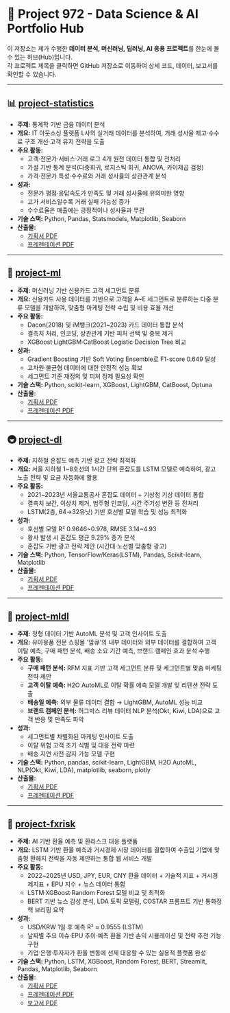 # 📂 Project 972 - Data Science & AI Portfolio Hub

이 저장소는 제가 수행한 **데이터 분석, 머신러닝, 딥러닝, AI 응용 프로젝트**를 한눈에 볼 수 있는 허브(Hub)입니다.  
각 프로젝트 제목을 클릭하면 GitHub 저장소로 이동하여 상세 코드, 데이터, 보고서를 확인할 수 있습니다.

---

## 📊 [project-statistics](https://github.com/wootae1020/project-statistics)
- **주제:** 통계학 기반 금융 데이터 분석
- **개요:** IT 아웃소싱 플랫폼 L사의 실거래 데이터를 분석하여, 거래 성사율 제고·수수료 구조 개선·고객 유지 전략을 도출
- **주요 활동:**
  - 고객·전문가·서비스·거래 로그 4개 원천 데이터 통합 및 전처리
  - 가설 기반 통계 분석(다중회귀, 로지스틱 회귀, ANOVA, 카이제곱 검정)
  - 가격·전문가 특성·수수료와 거래 성사율의 상관관계 분석
- **성과:**
  - 전문가 평점·응답속도가 만족도 및 거래 성사율에 유의미한 영향
  - 고가 서비스일수록 거래 실패 가능성 증가
  - 수수료율은 매출에는 긍정적이나 성사율과 무관
- **기술 스택:** Python, Pandas, Statsmodels, Matplotlib, Seaborn
- **산출물:**  
  - [기획서 PDF](https://github.com/wootae1020/project-statistics/blob/main/results/statistics_project_proposal.pdf)  
  - [프레젠테이션 PDF](https://github.com/wootae1020/project-statistics/blob/main/results/statistics_project_presentation.pdf)

---

## 🧠 [project-ml](https://github.com/wootae1020/project-ml)
- **주제:** 머신러닝 기반 신용카드 고객 세그먼트 분류
- **개요:** 신용카드 사용 데이터를 기반으로 고객을 A~E 세그먼트로 분류하는 다중 분류 모델을 개발하여, 맞춤형 마케팅 전략 수립 및 비용 효율 개선
- **주요 활동:**
  - Dacon(2018) 및 iM뱅크(2021~2023) 카드 데이터 통합 분석
  - 결측치 처리, 인코딩, 상관관계 기반 피처 선택 및 중복 제거
  - XGBoost·LightGBM·CatBoost·Logistic·Decision Tree 비교
- **성과:**
  - Gradient Boosting 기반 Soft Voting Ensemble로 F1-score 0.649 달성
  - 고차원·불균형 데이터에 대한 안정적 성능 확보
  - 세그먼트 기준 재정의 및 피처 정제 필요성 확인
- **기술 스택:** Python, scikit-learn, XGBoost, LightGBM, CatBoost, Optuna
- **산출물:**  
  - [기획서 PDF](https://github.com/wootae1020/project-ml/blob/main/results/ml_project_proposal.pdf)  
  - [프레젠테이션 PDF](https://github.com/wootae1020/project-ml/blob/main/results/ml_project_presentation.pdf)

---

## 🚇 [project-dl](https://github.com/wootae1020/project-dl)
- **주제:** 지하철 혼잡도 예측 기반 광고 전략 최적화
- **개요:** 서울 지하철 1~8호선의 1시간 단위 혼잡도를 LSTM 모델로 예측하여, 광고 노출 전략 및 요금 차등화에 활용
- **주요 활동:**
  - 2021~2023년 서울교통공사 혼잡도 데이터 + 기상청 기상 데이터 통합
  - 결측치 보간, 이상치 제거, 범주형 인코딩, 시간 주기성 변환 등 전처리
  - LSTM(2층, 64→32유닛) 기반 호선별 모델 학습 및 성능 최적화
- **성과:**
  - 호선별 모델 R² 0.9646~0.978, RMSE 3.14~4.93
  - 황사 발생 시 혼잡도 평균 9.29% 증가 분석
  - 혼잡도 기반 광고 전략 제안 (시간대·노선별 맞춤형 광고)
- **기술 스택:** Python, TensorFlow/Keras(LSTM), Pandas, Scikit-learn, Matplotlib
- **산출물:**  
  - [기획서 PDF](https://github.com/wootae1020/project-dl/blob/main/results/dl_project_proposal.pdf)  
  - [프레젠테이션 PDF](https://github.com/wootae1020/project-dl/blob/main/results/dl_project_presentation.pdf)

---

## 🛒 [project-mldl](https://github.com/wootae1020/project-mldl)
- **주제:** 정형 데이터 기반 AutoML 분석 및 고객 인사이트 도출
- **개요:** 유아용품 전문 쇼핑몰 '맘큐'의 내부 데이터와 외부 데이터를 결합하여 고객 이탈 예측, 구매 패턴 분석, 배송 소요 기간 예측, 브랜드 캠페인 효과 분석 수행
- **주요 활동:**
  - **구매 패턴 분석:** RFM 지표 기반 고객 세그먼트 분류 및 세그먼트별 맞춤 마케팅 전략 제안
  - **고객 이탈 예측:** H2O AutoML로 이탈 확률 예측 모델 개발 및 리텐션 전략 도출
  - **배송일 예측:** 외부 물류 데이터 결합 → LightGBM, AutoML 성능 비교
  - **브랜드 캠페인 분석:** 허그박스 리뷰 데이터 NLP 분석(Okt, Kiwi, LDA)으로 고객 반응 및 만족도 파악
- **성과:**
  - 세그먼트별 차별화된 마케팅 인사이트 도출
  - 이탈 위험 고객 조기 식별 및 대응 전략 마련
  - 배송 지연 사전 감지 가능 모델 구현
- **기술 스택:** Python, pandas, scikit-learn, LightGBM, H2O AutoML, NLP(Okt, Kiwi, LDA), matplotlib, seaborn, plotly
- **산출물:**  
  - [기획서 PDF](https://github.com/wootae1020/project-mldl/blob/main/results/mldl_project_proposal.pdf)  
  - [프레젠테이션 PDF](https://github.com/wootae1020/project-mldl/blob/main/results/mldl_project_presentation.pdf)

---

## 💱 [project-fxrisk](https://github.com/wootae1020/project-fxrisk)
- **주제:** AI 기반 환율 예측 및 환리스크 대응 플랫폼
- **개요:** LSTM 기반 환율 예측과 거시경제·시장 데이터를 결합하여 수출입 기업에 맞춤형 환헤지 전략을 자동 제안하는 통합 웹 서비스 개발
- **주요 활동:**
  - 2022~2025년 USD, JPY, EUR, CNY 환율 데이터 + 기술적 지표 + 거시경제지표 + EPU 지수 + 뉴스 데이터 통합
  - LSTM·XGBoost·Random Forest 모델 비교 및 최적화
  - BERT 기반 뉴스 감성 분석, LDA 토픽 모델링, COSTAR 프롬프트 기반 통화정책 브리핑 요약
- **성과:**
  - USD/KRW 1일 후 예측 R² ≈ 0.9555 (LSTM)
  - 날짜별 주요 이슈·EPU 추이·예측 환율 기반 손익 시뮬레이션 및 전략 추천 기능 구현
  - 기업·은행·투자자가 환율 변동에 선제 대응할 수 있는 실용적 플랫폼 완성
- **기술 스택:** Python, LSTM, XGBoost, Random Forest, BERT, Streamlit, Pandas, Matplotlib, Seaborn
- **산출물:**  
  - [기획서 PDF](https://github.com/wootae1020/project-fxrisk/blob/main/results/fxrisk_project_proposal.pdf)  
  - [프레젠테이션 PDF](https://github.com/wootae1020/project-fxrisk/blob/main/results/fxrisk_project_presentation.pdf)  
  - [보고서 PDF](https://github.com/wootae1020/project-fxrisk/blob/main/results/fxrisk_project_report.pdf)
